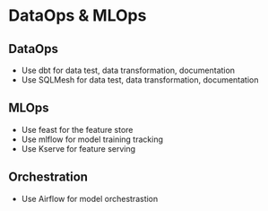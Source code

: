 # DataOps & MLOps

## DataOps

- Use dbt for data test, data transformation, documentation
- Use SQLMesh for data test, data transformation, documentation


## MLOps

- Use feast for the feature store
- Use mlflow for model training tracking
- Use Kserve for feature serving

## Orchestration

- Use Airflow for model orchestrastion
